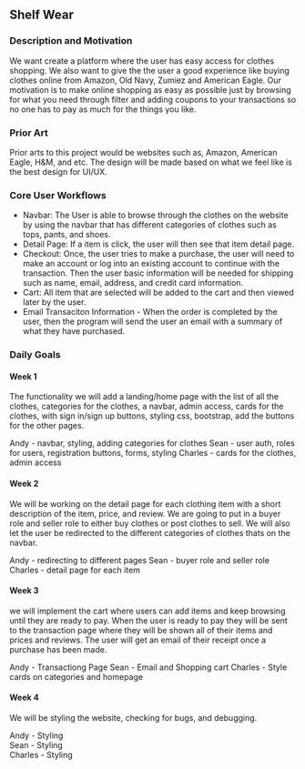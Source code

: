 ## Shelf Wear

### Description and Motivation
We want create a platform where the user has easy access for clothes shopping. We also want to give the the user a good experience like buying clothes online from Amazon, Old Navy, Zumiez and American Eagle. Our motivation is to make online shopping as easy as possible just by browsing for what you need through filter and adding coupons to your transactions so no one has to pay as much for the things you like.

### Prior Art
Prior arts to this project would be websites such as, Amazon, American Eagle, H&M, and etc. The design will be made based on what we feel like is the best design for UI/UX.

### Core User Workflows
- Navbar: The User is able to browse through the clothes on the website by using the navbar that has different categories of clothes such as tops, pants, and shoes.
- Detail Page: If a item is click, the user will then see that item detail page.
- Checkout: Once, the user tries to make a purchase, the user will need to make an account or log into an existing account to continue with the transaction. Then the user basic information will be needed for shipping such as name, email, address, and credit card information.
- Cart: All item that are selected will be added to the cart and then viewed later by the user.
- Email Transaciton Information - When the order is completed by the user, then the program will send the user an email with a summary of what they have purchased.

### Daily Goals

#### Week 1

The functionality we will add a landing/home page with the list of all the clothes, categories for the clothes, a navbar, admin access, cards for the clothes, with sign in/sign up buttons, styling css, bootstrap, add the buttons for the other pages.

Andy - navbar, styling, adding  categories for clothes
Sean - user auth, roles for users, registration buttons, forms, styling
Charles - cards for the clothes, admin access


#### Week 2

We will be working on the detail page for each clothing item with a short description of the item, price, and review. We are going to put in a buyer role and seller role to either buy clothes or post clothes to sell. We will also let the user be redirected to the different categories of clothes thats on the navbar.

Andy - redirecting to different pages
Sean - buyer role and seller role
Charles - detail page for each item

#### Week 3

we will implement the cart where users can add items and keep browsing until they are ready to pay. When the user is ready to pay they will be sent to the transaction page where they will be shown all of their items and prices and reviews. The user will get an email of their receipt once a purchase has been made.

Andy - Transactiong Page
Sean - Email and Shopping cart
Charles - Style cards on categories and homepage  


#### Week 4

We will be styling the website, checking for bugs, and debugging.

Andy - Styling  
Sean - Styling  
Charles - Styling  
